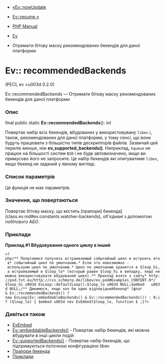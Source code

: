 - [«Ev::nowUpdate](ev.nowupdate.md)
- [Ev::resume »](ev.resume.md)

- [PHP Manual](index.md)
- [Ev](class.ev.md)
- Отримати бітову маску рекомендованих бекендів для даної платформи

# Ev:: recommendedBackends

(PECL ev \>u003d 0.2.0)

Ev::recommendedBackends — Отримати бітову маску рекомендованих
бекендів для даної платформи

### Опис

final public static **Ev::recommendedBackends**(): int

Повертає набір всіх бекендів, вбудованих у використовувану `libev` і,
також, рекомендованих для даної платформи, у тому сенсі, що вони будуть
працювати з більшістю типів дескрипторів файлів. Зазвичай цей перелік
менше, ніж **ev_supported_backends()**. Наприклад,
`kqueue` не працює на більшості систем `BSD` і не буде
автовизначено, якщо ви примусово його не запросите. Це набір
бекендів які опитуватиме `libev`, якщо бекенд не заданий у явному
вигляді.

### Список параметрів

Ця функція не має параметрів.

### Значення, що повертаються

Повертає бітову маску, що містить [прапори]
бекенда](class.ev.md#ev.constants.watcher-backends), об'єднані з
допомогою побітового *АБО*.

### Приклади

**Приклад #1 Вбудовування одного циклу в інший**

` <?php/** Попытаемся получить встраиваемый событийный цикл и встроить его в* событийный цикл по умолчанию.* Если это невозможно - используем цикл по умолчанию.* Цикл по умолчанию хранится в $loop_hi, а встраиваемый в $loop_lo* (который равен $loop_hi в випадку, якщо не можна використовувати вбудований цикл).** Приклад взято з сайту* http://pod.tst.eu/http://cvs.schmorp.de/libev/ev.pod#Examples_CONTENT-9*/ $loop_hi u003d EvLoop::defaultLoop();$loop_lo u003d NULL;$embed   u003d NULL;/** Дивимося, якщо хоч би один відповіднийбекенд* (флаг & Ev::recommendedBackends() ? new EvLoop(Ev::embeddableBackends() & Ev::recommendedBackends()) : 0;if ($loop_lo) { $embed u003d nev EvEmbed($loop_lo, function $ ;}?> `

### Дивіться також

- [EvEmbed](class.evembed.md)
- [Ev::embeddableBackends()](ev.embeddablebackends.md) - Повертає
набір бекендів, які можна вбудувати в інші цикли подій
- [Ev::supportedBackends()](ev.supportedbackends.md) - Повертає
набір бекендів, що підтримуються поточною конфігурацією libev
- [Прапори бекенда](class.ev.md#ev.constants.watcher-backends)
- [Приклади](ev.examples.md)
